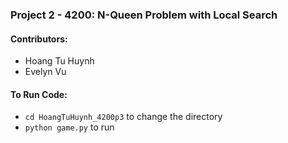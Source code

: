 ### Project 2 - 4200: N-Queen Problem with Local Search

#### Contributors:
 - Hoang Tu Huynh
 - Evelyn Vu
#### To Run Code: 
- `cd HoangTuHuynh_4200p3` to change the directory
- `python game.py` to run